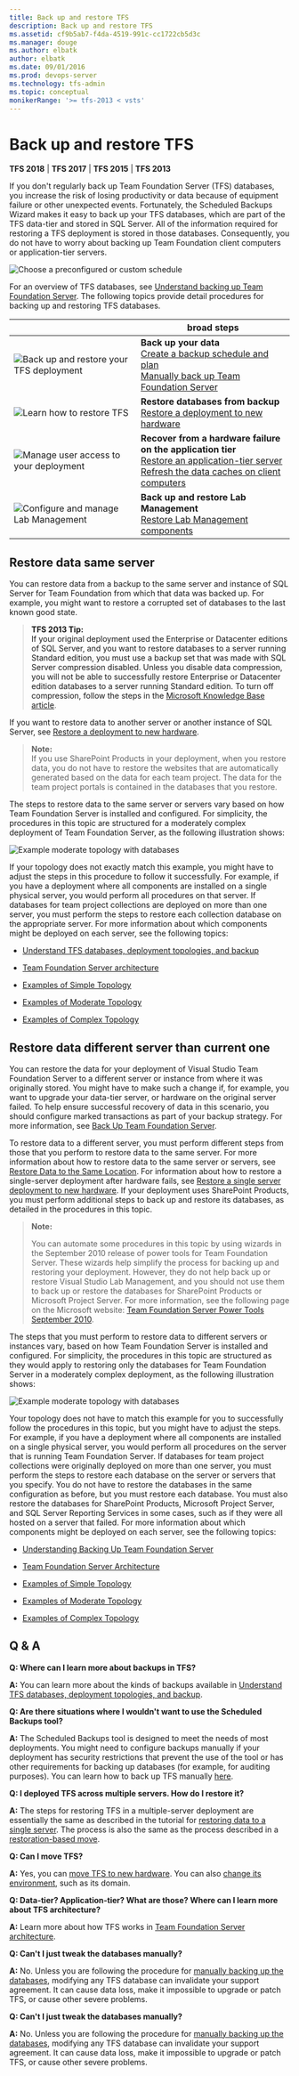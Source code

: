 ```yaml
---
title: Back up and restore TFS
description: Back up and restore TFS
ms.assetid: cf9b5ab7-f4da-4519-991c-cc1722cb5d3c
ms.manager: douge
ms.author: elbatk
author: elbatk
ms.date: 09/01/2016
ms.prod: devops-server
ms.technology: tfs-admin
ms.topic: conceptual
monikerRange: '>= tfs-2013 < vsts'
---
```




# Back up and restore TFS

**TFS 2018** | **TFS 2017** | **TFS 2015** | **TFS 2013**

If you don't regularly back up Team Foundation Server (TFS) databases, you increase the risk of losing productivity or data because of equipment failure or other unexpected events. Fortunately, the Scheduled Backups Wizard makes it easy to back up your TFS databases, which are part of the TFS data-tier and stored in SQL Server. All of the information required for restoring a TFS deployment is stored in those databases. Consequently, you do not have to worry about backing up Team Foundation client computers or application-tier servers.

![Choose a preconfigured or custom schedule](../_img/ic665036.png)  

For an overview of TFS databases, see [Understand backing up Team Foundation Server](backup-db-architecture.md). The following topics provide detail procedures for backing up and restoring TFS databases.

| | broad steps |
| --- | --- |
| ![Back up and restore your TFS deployment](../_img/ic677919.png) | **Back up your data** </br>[Create a backup schedule and plan](config-backup-sched-plan.md) </br> [Manually back up Team Foundation Server](manually-backup-tfs.md) |
| ![Learn how to restore TFS](../_img/ic689362.png) | **Restore databases from backup** </br> [Restore a deployment to new hardware](tut-single-svr-home.md) </br> | [Restore data to the same location](restore-data-same-location.md) |
| ![Manage user access to your deployment](../_img/ic687421.png) | **Recover from a hardware failure on the application tier** </br> [Restore an application-tier server](restore-application-tier-server.md) </br> [Refresh the data caches on client computers](refresh-data-caches.md) | 
| ![Configure and manage Lab Management](../_img/ic677921.png) | **Back up and restore Lab Management** </br> [Restore Lab Management components](restore-lab-management-components.md) |

<a name="same-server" />

## Restore data same server
You can restore data from a backup to the same server and instance of SQL Server for Team Foundation from which that data was backed up. For example, you might want to restore a corrupted set of databases to the last known good state.

> **TFS 2013 Tip:**  
> If your original deployment used the Enterprise or Datacenter editions of SQL Server, and you want to restore databases to a server running Standard edition, you must use a backup set that was made with SQL Server compression disabled. Unless you disable data compression, you will not be able to successfully restore Enterprise or Datacenter edition databases to a server running Standard edition. To turn off compression, follow the steps in the [Microsoft Knowledge Base article](http://go.microsoft.com/fwlink/?LinkId=253758).

If you want to restore data to another server or another instance of SQL Server, see [Restore a deployment to new hardware](tut-single-svr-home.md). 

> **Note:**  
> If you use SharePoint Products in your deployment, when you restore data, you do not have to restore the websites that are automatically generated based on the data for each team project. The data for the team project portals is contained in the databases that you restore.

The steps to restore data to the same server or servers vary based on how Team Foundation Server is installed and configured. For simplicity, the procedures in this topic are structured for a moderately complex deployment of Team Foundation Server, as the following illustration shows:

![Example moderate topology with databases](../_img/ic372331.png)

If your topology does not exactly match this example, you might have to adjust the steps in this procedure to follow it successfully. For example, if you have a deployment where all components are installed on a single physical server, you would perform all procedures on that server. If databases for team project collections are deployed on more than one server, you must perform the steps to restore each collection database on the appropriate server. For more information about which components might be deployed on each server, see the following topics:

-    [Understand TFS databases, deployment topologies, and backup](backup-db-architecture.md) 

-    [Team Foundation Server architecture](../../architecture/architecture.md) 

-    [Examples of Simple Topology](../../architecture/examples-simple-topo.md) 

-    [Examples of Moderate Topology](../../architecture/examples-moderate-topo.md) 

-    [Examples of Complex Topology](../../architecture/examples-complex-topo.md) 

<a name="diff-server" />

## Restore data different server than current one

You can restore the data for your deployment of Visual Studio Team
Foundation Server to a different server or instance from where it was
originally stored. You might have to make such a change if, for
example, you want to upgrade your data-tier server, or hardware on the
original server failed. To help ensure successful recovery of data in
this scenario, you should configure marked transactions as part of your
backup strategy. For more information, see [Back Up Team Foundation Server](manually-backup-tfs.md).

To restore data to a different server, you must perform different
steps from those that you perform to restore data to the same server.
For more information about how to restore data to the same server or
servers, see [Restore Data to the Same Location](restore-data-same-location.md)</span>. For
information about how to restore a single-server deployment after
hardware fails, see [Restore a single server deployment to new hardware](tut-single-svr-home.md). If your deployment uses
SharePoint Products, you must perform additional steps to back up and
restore its databases, as detailed in the procedures in this topic.

> **Note:** 
> 
> You can automate some procedures in this topic by using wizards in the
> September 2010 release of power tools for Team Foundation Server. These
> wizards help simplify the process for backing up and restoring your
> deployment. However, they do not help back up or restore Visual Studio
> Lab Management, and you should not use them to back up or restore the
> databases for SharePoint Products or Microsoft Project Server. For more
> information, see the following page on the Microsoft website: [Team Foundation Server Power Tools September 2010](http://go.microsoft.com/fwlink/?LinkId=202027).                  

The steps that you must perform to restore data to different servers or
instances vary, based on how Team Foundation Server is installed and
configured. For simplicity, the procedures in this topic are structured
as they would apply to restoring only the databases for Team Foundation
Server in a moderately complex deployment, as the following illustration
shows:

![Example moderate topology with databases](../_img/example-moderately-complex-dbs.png)

Your topology does not have to match this example for you to
successfully follow the procedures in this topic, but you might have to
adjust the steps. For example, if you have a deployment where all
components are installed on a single physical server, you would perform
all procedures on the server that is running Team Foundation Server. If
databases for team project collections were originally deployed on more
than one server, you must perform the steps to restore each database on
the server or servers that you specify. You do not have to restore the
databases in the same configuration as before, but you must restore each
database. You must also restore the databases for SharePoint Products,
Microsoft Project Server, and SQL Server Reporting Services in some
cases, such as if they were all hosted on a server that failed. For more
information about which components might be deployed on each server, see
the following topics:

-   [Understanding Backing Up Team Foundation Server](backup-db-architecture.md)

-   [Team Foundation Server Architecture](../../architecture/architecture.md)

-   [Examples of Simple Topology](../../architecture/examples-simple-topo.md)

-   [Examples of Moderate Topology](../../architecture/examples-moderate-topo.md)

-   [Examples of Complex Topology](../../architecture/examples-complex-topo.md)

## Q & A

**Q: Where can I learn more about backups in TFS?**

**A:** You can learn more about the kinds of backups available in [Understand TFS databases, deployment topologies, and backup](backup-db-architecture.md).

**Q: Are there situations where I wouldn't want to use the Scheduled Backups tool?**

**A:** The Scheduled Backups tool is designed to meet the needs of most deployments. You might need to configure backups manually if your deployment has security restrictions that prevent the use of the tool or has other requirements for backing up databases (for example, for auditing purposes). You can learn how to back up TFS manually [here](manually-backup-tfs.md).

**Q: I deployed TFS across multiple servers. How do I restore it?**

**A:** The steps for restoring TFS in a multiple-server deployment are essentially the same as described in the tutorial for [restoring data to a single server](tut-single-svr-home.md). The process is also the same as the process described in a [restoration-based move](../move-clone-hardware.md).

**Q: Can I move TFS?**

**A:** Yes, you can [move TFS to new hardware](../move-clone-hardware.md). You can also [change its environment](../move-across-domains.md), such as its domain.

**Q: Data-tier? Application-tier? What are those? Where can I learn more about TFS architecture?**

**A:** Learn more about how TFS works in [Team Foundation Server architecture](../../architecture/architecture.md).

**Q: Can't I just tweak the databases manually?**

**A:** No. Unless you are following the procedure for [manually backing up the databases](manually-backup-tfs.md), modifying any TFS database can invalidate your support agreement. It can cause data loss, make it impossible to upgrade or patch TFS, or cause other severe problems.

**Q: Can't I just tweak the databases manually?**

**A:** No. Unless you are following the procedure for [manually backing up the databases](manually-backup-tfs.md), modifying any TFS database can invalidate your support agreement. It can cause data loss, make it impossible to upgrade or patch TFS, or cause other severe problems.
